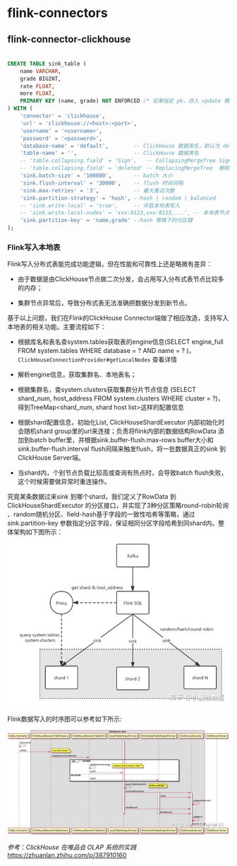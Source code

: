 # flink-connectors

##  flink-connector-clickhouse
```sql

CREATE TABLE sink_table (
    name VARCHAR,
    grade BIGINT,
    rate FLOAT,
    more FLOAT,
    PRIMARY KEY (name, grade) NOT ENFORCED /* 如果指定 pk，进入 update 模式 */
) WITH (
    'connector' = 'clickhouse',
    'url' = 'clickhouse://<host>:<port>',
    'username' = '<username>',
    'password' = '<password>',
    'database-name' = 'default',        -- ClickHouse 数据库名，默认为 default 
    'table-name' = '',                  -- ClickHouse 数据表名
    -- 'table.collapsing.field' = 'Sign',   -- CollapsingMergeTree Sign标记列，需要成对的Sign 1/-1出现，flink任务不能重启
    -- 'table.collapsing.field' = 'deleted' -- ReplacingMergeTree  删除标记列， 可以实现最终幂等写入，可搭配offset作为ver字段实现EOS
    'sink.batch-size' = '100000',       -- batch 大小
    'sink.flush-interval' = '30000',    -- flush 时间间隔
    'sink.max-retries' = '3',           -- 最大重试次数
    'sink.partition-strategy' = 'hash', --hash | random | balanced
    -- 'sink.write-local' = 'true',     -- 开启本地表写入
    -- 'sink.write-local-nodes' = 'xxx:8123,xxx:8123,...', -- 本地表节点
    'sink.partition-key' = 'name,grade' --hash 策略下的分区键
);
```

### Flink写入本地表

Flink写入分布式表能完成功能逻辑，但在性能和可靠性上还是略微有差异：

- 由于数据是由ClickHouse节点做二次分发，会占用写入分布式表节点比较多的内存；

- 集群节点异常后，导致分布式表无法准确把数据分发到新节点。

基于以上问题，我们在Flink的ClickHouse Connector端做了相应改造，支持写入本地表的相关功能。主要流程如下：



- 根据库名和表名查system.tables获取表的engine信息(SELECT engine_full FROM system.tables WHERE database = ? AND name = ? )，`ClickHouseConnectionProvider#getLocalNodes` 查看详情

- 解析engine信息，获取集群名、本地表名；

- 根据集群名，查system.clusters获取集群分片节点信息 (SELECT shard_num, host_address FROM system.clusters WHERE cluster = ?)，得到TreeMap<shard_num, shard host list>这样的配置信息

- 根据shard配置信息，初始化List<ClickHouseShardExecutor>, ClickHouseShardExecutor 内部初始化时会随机shard group里的url来连接；负责将flink内部的数据结构RowData 添加到batch buffer里，并根据sink.buffer-flush.max-rows buffer大小和sink.buffer-flush.interval flush间隔来触发flush，将一批数据真正的sink 到 ClickHouse Server端。

- 当shard内，个别节点负载比较高或查询有热点时，会导致batch flush失败，这个时候需要做异常时重连操作。



究竟某条数据过来sink 到哪个shard，我们定义了RowData 到ClickHouseShardExecutor 的分区接口，并实现了3种分区策略round-robin轮询 、random随机分区、field-hash基于字段的一致性哈希等策略，通过 sink.partition-key 参数指定分区字段，保证相同分区字段哈希到同shard内。整体架构如下图所示：
![img.png](image/img.png)

Flink数据写入的时序图可以参考如下所示:

![img_1.png](image/img_1.png)

_参考_：*ClickHouse 在唯品会 OLAP 系统的实践* https://zhuanlan.zhihu.com/p/387910160
